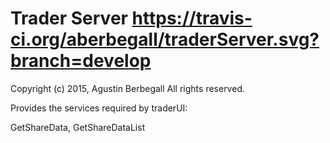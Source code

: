 # Trader Server https://travis-ci.org/aberbegall/traderServer.svg?branch=develop

Copyright (c) 2015, Agustin Berbegall
All rights reserved.

Provides the services required by traderUI:

GetShareData, GetShareDataList

